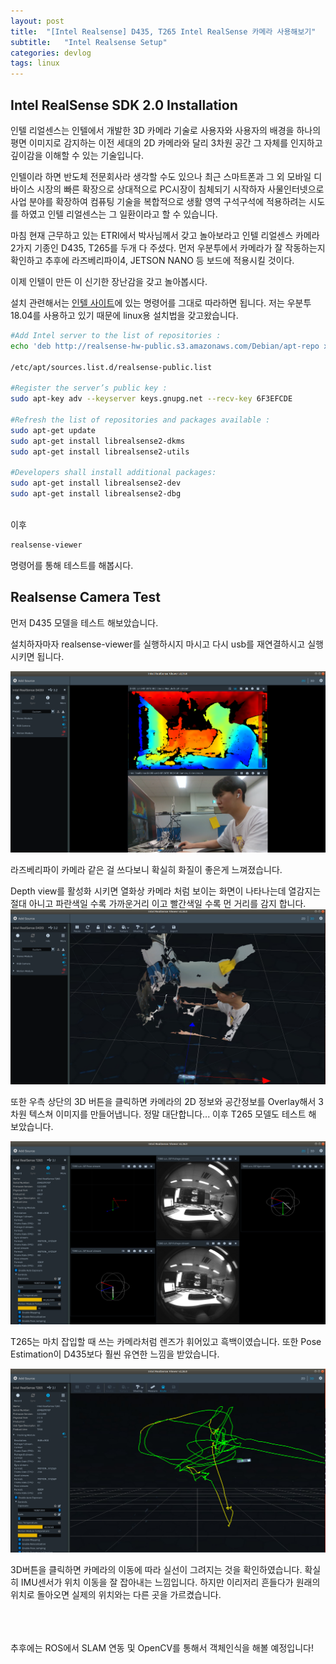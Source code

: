 ```yaml
---
layout: post
title:  "[Intel Realsense] D435, T265 Intel RealSense 카메라 사용해보기"
subtitle:   "Intel Realsense Setup"
categories: devlog
tags: linux
---
```


## Intel RealSense SDK 2.0 Installation


인텔 리얼센스는 인텔에서 개발한 3D 카메라 기술로 사용자와 사용자의 배경을 하나의 평면 이미지로 감지하는 이전 세대의 2D 카메라와 달리 3차원 공간 그 자체를 인지하고 깊이감을 이해할 수 있는 기술입니다.


인텔이라 하면 반도체 전문회사라 생각할 수도 있으나 최근 스마트폰과 그 외 모바일 디바이스 시장의 빠른 확장으로 상대적으로 PC시장이 침체되기 시작하자 사물인터넷으로 사업 분야를 확장하여 컴퓨팅 기술을 복합적으로 생활 영역 구석구석에 적용하려는 시도를 하였고 인텔 리얼센스는 그 일환이라고 할 수 있습니다.

마침 현재 근무하고 있는 ETRI에서 박사님께서 갖고 놀아보라고  인텔 리얼센스 카메라 2가지 기종인 D435, T265를  두개 다 주셨다. 
먼저 우분투에서 카메라가 잘 작동하는지 확인하고 추후에 라즈베리파이4, JETSON NANO 등 보드에 적용시킬 것이다.

이제 인텔이 만든 이 신기한 장난감을 갖고 놀아봅시다. 

설치 관련해서는 [인텔 사이트]에 있는 명령어를 그대로 따라하면 됩니다. 저는 우분투 18.04를 사용하고 있기 때문에 linux용 설치법을 갖고왔습니다.

```sh
#Add Intel server to the list of repositories :
echo 'deb http://realsense-hw-public.s3.amazonaws.com/Debian/apt-repo xenial main' | sudo tee /etc/apt/sources.list.d/realsense-public.list

/etc/apt/sources.list.d/realsense-public.list

#Register the server’s public key :
sudo apt-key adv --keyserver keys.gnupg.net --recv-key 6F3EFCDE

#Refresh the list of repositories and packages available :
sudo apt-get update
sudo apt-get install librealsense2-dkms
sudo apt-get install librealsense2-utils

#Developers shall install additional packages:
sudo apt-get install librealsense2-dev
sudo apt-get install librealsense2-dbg
```
<br/>
이후 

```sh
realsense-viewer
```

명령어를 통해 테스트를 해봅시다. 
<br/>


## Realsense Camera Test

먼저 D435 모델을 테스트 해보았습니다.

설치하자마자 realsense-viewer를 실행하시지 마시고 다시 usb를 재연결하시고 실행시키면 됩니다.
<br/>

![intel-435](435-1.png)

라즈베리파이 카메라 같은 걸 쓰다보니 확실히 화질이 좋은게 느껴졌습니다. 

Depth view를 활성화 시키면 열화상 카메라 처럼 보이는 화면이 나타나는데 열감지는 절대 아니고 파란색일 수록 가까운거리 이고 빨간색일 수록 먼 거리를 감지 합니다. 
<br/>
![intel-435-2](435-2.png)

또한 우측 상단의 3D 버튼을 클릭하면  카메라의 2D 정보와 공간정보를 Overlay해서 3차원 텍스쳐 이미지를 만들어냅니다. 정말 대단합니다...
이후 T265 모델도 테스트 해 보았습니다.
 <br/>
 
![intel-265](265-1.png)

T265는 마치 잡입할 때 쓰는 카메라처럼 렌즈가 휘어있고 흑백이였습니다. 
또한 Pose Estimation이 D435보다 훨씬 유연한 느낌을 받았습니다.
 <br/>
 
 ![intel-265](265-2.png)
 
 3D버튼을 클릭하면 카메라의 이동에 따라 실선이 그려지는 것을 확인하였습니다.
 확실히 IMU센서가 위치 이동을 잘 잡아내는 느낌입니다. 하지만 이리저리 흔들다가 원래의 위치로 돌아오면 실제의 위치와는 다른 곳을 가르켰습니다. 
 
 <br/>
 <br/>
 <br/>
 추후에는  ROS에서 SLAM 연동 및 OpenCV를 통해서 객체인식을 해볼 예정입니다!
 
 

[인텔 사이트]: https://www.intelrealsense.com/sdk-2/